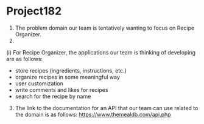 # Project182
1. The problem domain our team is tentatively wanting to focus on Recipe Organizer.
2.
(i) For Recipe Organizer, the applications our team is thinking of developing are as follows:
   - store recipes (ingredients, instructions, etc.) 
   - organize recipes in some meaningful way 
   - user customization
   - write comments  and likes for recipes
   - search for the recipe by name
3. The link to the documentation for an API that our team can use related to the domain is as follows:
   https://www.themealdb.com/api.php

